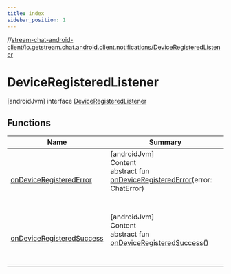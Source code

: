```yaml
---
title: index
sidebar_position: 1
---
```

//[stream-chat-android-client](../../../index.md)/[io.getstream.chat.android.client.notifications](../index.md)/[DeviceRegisteredListener](index.md)



# DeviceRegisteredListener  
 [androidJvm] interface [DeviceRegisteredListener](index.md)   


## Functions  
  
|  Name |  Summary | 
|---|---|
| <a name="io.getstream.chat.android.client.notifications/DeviceRegisteredListener/onDeviceRegisteredError/#io.getstream.chat.android.client.errors.ChatError/PointingToDeclaration/"></a>[onDeviceRegisteredError](onDeviceRegisteredError.md)| <a name="io.getstream.chat.android.client.notifications/DeviceRegisteredListener/onDeviceRegisteredError/#io.getstream.chat.android.client.errors.ChatError/PointingToDeclaration/"></a>[androidJvm]  <br/>Content  <br/>abstract fun [onDeviceRegisteredError](onDeviceRegisteredError.md)(error: ChatError)  <br/><br/><br/>|
| <a name="io.getstream.chat.android.client.notifications/DeviceRegisteredListener/onDeviceRegisteredSuccess/#/PointingToDeclaration/"></a>[onDeviceRegisteredSuccess](onDeviceRegisteredSuccess.md)| <a name="io.getstream.chat.android.client.notifications/DeviceRegisteredListener/onDeviceRegisteredSuccess/#/PointingToDeclaration/"></a>[androidJvm]  <br/>Content  <br/>abstract fun [onDeviceRegisteredSuccess](onDeviceRegisteredSuccess.md)()  <br/><br/><br/>|

